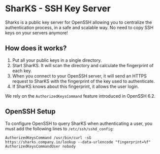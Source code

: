 SharKS - SSH Key Server
=======================

Sharks is a public key server for OpenSSH allowing you to centralize the authentication
process, in a safe and scalable way. No need to copy SSH keys on your servers anymore!

## How does it works?

1. Put all your public keys in a single directory.
2. Start SharKS. It will scan the directory and calculate the fingerprint of each key.
3. When you connect to your OpenSSH server, it will send an HTTPS request to SharKS with
   the fingerprint of the key used to authenticate.
4. If SharKS knows about this fingerprint, it allows the user login.

We rely on the `AuthorizedKeysCommand` feature introduced in OpenSSH 6.2.

## OpenSSH Setup

To configure OpenSSH to query SharKS when authenticating a user, you
must add the following lines to `/etc/ssh/sshd_config`:

    AuthorizedKeysCommand /usr/bin/curl -sG https://sharks.company.io/lookup --data-urlencode "fingerprint=%f"
    AuthorizedKeysCommandUser nobody

